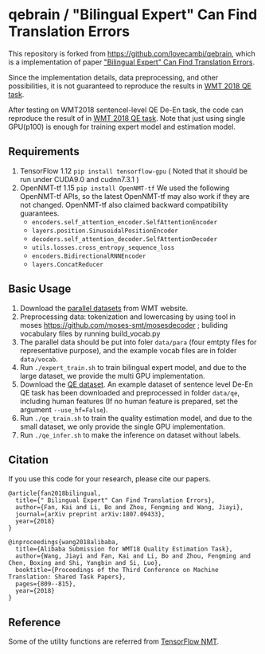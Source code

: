 # qebrain / "Bilingual Expert" Can Find Translation Errors

This repository is forked from https://github.com/lovecambi/qebrain, which is a implementation of paper ["Bilingual Expert" Can Find Translation Errors](https://arxiv.org/abs/1807.09433). 

Since the implementation details, data preprocessing, and other possibilities, it is not guaranteed to reproduce the results in [WMT 2018 QE task](http://www.statmt.org/wmt18/quality-estimation-task.html#results).

After testing on WMT2018 sentencel-level QE De-En task, the code can reproduce the result of in [WMT 2018 QE task](http://www.statmt.org/wmt18/quality-estimation-task.html#results). Note that just using single GPU(p100) is enough for training expert model and estimation model.

## Requirements
1. TensorFlow 1.12 `pip install tensorflow-gpu` ( Noted that it should be run under CUDA9.0 and cudnn7.3.1 )
2. OpenNMT-tf 1.15 `pip install OpenNMT-tf`
We used the following OpenNMT-tf APIs, so the latest OpenNMT-tf may also work if they are not changed. OpenNMT-tf also claimed backward compatibility guarantees.
    * `encoders.self_attention_encoder.SelfAttentionEncoder`
    * `layers.position.SinusoidalPositionEncoder`
    * `decoders.self_attention_decoder.SelfAttentionDecoder`
    * `utils.losses.cross_entropy_sequence_loss`
    * `encoders.BidirectionalRNNEncoder`
    * `layers.ConcatReducer`

## Basic Usage
1. Download the [parallel datasets](http://www.statmt.org/wmt18/translation-task.html#download) from WMT website.
2. Preprocessing data:
      tokenization and lowercasing by using tool in moses  https://github.com/moses-smt/mosesdecoder ; 
      buliding vocabulary files by running build_vocab.py 
3. The parallel data should be put into foler `data/para` (four emtpty files for representative purpose), and the example vocab files are in folder `data/vocab`.
4. Run `./expert_train.sh` to train bilingual expert model, and due to the large dataset, we provide the multi GPU implementation.
5. Download the [QE dataset](https://lindat.mff.cuni.cz/repository/xmlui/handle/11372/LRT-2619). An example dataset of sentence level De-En QE task has been downloaded and preprocessed in folder `data/qe`, including human features (If no human feature is prepared, set the argument `--use_hf=False`). 
6. Run `./qe_train.sh` to train the quality estimation model, and due to the small dataset, we only provide the single GPU implementation.
7. Run `./qe_infer.sh` to make the inference on dataset without labels.

## Citation
If you use this code for your research, please cite our papers.
```
@article{fan2018bilingual,
  title={" Bilingual Expert" Can Find Translation Errors},
  author={Fan, Kai and Li, Bo and Zhou, Fengming and Wang, Jiayi},
  journal={arXiv preprint arXiv:1807.09433},
  year={2018}
}

@inproceedings{wang2018alibaba,
  title={Alibaba Submission for WMT18 Quality Estimation Task},
  author={Wang, Jiayi and Fan, Kai and Li, Bo and Zhou, Fengming and Chen, Boxing and Shi, Yangbin and Si, Luo},
  booktitle={Proceedings of the Third Conference on Machine Translation: Shared Task Papers},
  pages={809--815},
  year={2018}
}
```

## Reference
Some of the utility functions are referred from [TensorFlow NMT](https://github.com/tensorflow/nmt).
